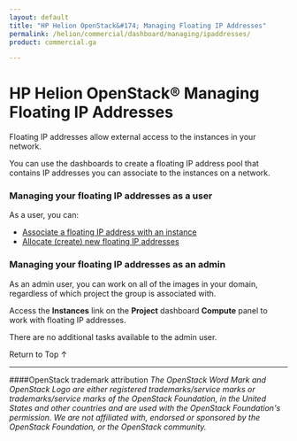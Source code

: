 ```yaml
---
layout: default
title: "HP Helion OpenStack&#174; Managing Floating IP Addresses"
permalink: /helion/commercial/dashboard/managing/ipaddresses/
product: commercial.ga

---
```

<!--UNDER REVISION-->

<script>

function PageRefresh {
onLoad="window.refresh"
}

PageRefresh();

</script>

<!--
<p style="font-size: small;"> <a href="/helion/commercial/ga1/install/">&#9664; PREV</a> | <a href="/helion/commercial/ga1/install-overview/">&#9650; UP</a> | <a href="/helion/commercial/ga1/">NEXT &#9654;</a> </p>
-->

# HP Helion OpenStack&#174; Managing Floating IP Addresses

Floating IP addresses allow external access to the instances in your network. </p>

You can use the dashboards to create a floating IP address pool that contains IP addresses you can associate to the instances on a network.</p>

### Managing your floating IP addresses as a user

As a user, you can:</p>

* <a href="/helion/community/ipaddresses/associate/">Associate a floating IP address with an instance</a></li>
* <a href="/helion/community/ipaddresses/associate/">Allocate (create) new floating IP addresses</a> </li>

### Managing your floating IP addresses as an admin ###

As an admin user, you can work on all of the images in your domain, regardless of which project the group is associated with.</p>

Access the <strong>Instances</strong> link on the <strong>Project</strong> dashboard <strong>Compute</strong> panel to work with floating IP addresses.</p>

There are no additional tasks available to the admin user.</p>

<a href="#top" style="padding:14px 0px 14px 0px; text-decoration: none;"> Return to Top &#8593; </a>


----
####OpenStack trademark attribution
*The OpenStack Word Mark and OpenStack Logo are either registered trademarks/service marks or trademarks/service marks of the OpenStack Foundation, in the United States and other countries and are used with the OpenStack Foundation's permission. We are not affiliated with, endorsed or sponsored by the OpenStack Foundation, or the OpenStack community.*